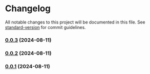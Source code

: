 # Changelog

All notable changes to this project will be documented in this file. See [standard-version](https://github.com/conventional-changelog/standard-version) for commit guidelines.

### [0.0.3](https://github.com/SebastianLl28/express-template/compare/v0.0.5...v0.0.3) (2024-08-11)

### [0.0.2](https://github.com/SebastianLl28/express-template/compare/v0.0.5...v0.0.2) (2024-08-11)

### [0.0.1](https://github.com/SebastianLl28/express-template/compare/v0.0.5...v0.0.1) (2024-08-11)
